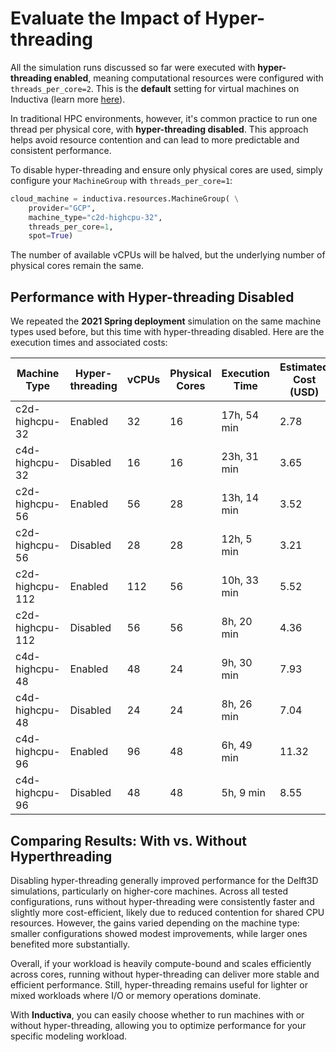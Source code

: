 # Evaluate the Impact of Hyper-threading
All the simulation runs discussed so far were executed with **hyper-threading enabled**, meaning computational resources were configured with `threads_per_core=2`. This is the **default** setting for virtual machines on Inductiva (learn more [here](https://inductiva.ai/guides/how-it-works/machines/hyperthreading)). 

In traditional HPC environments, however, it's common practice to run one thread per physical core, with **hyper-threading disabled**. This approach helps avoid resource contention and can lead to more predictable and consistent performance.

To disable hyper-threading and ensure only physical cores are used, simply configure your `MachineGroup` with `threads_per_core=1`:

```python
cloud_machine = inductiva.resources.MachineGroup( \
	provider="GCP",
	machine_type="c2d-highcpu-32",
	threads_per_core=1,
	spot=True)
```

The number of available vCPUs will be halved, but the underlying number of physical cores remain the same. 

## Performance with Hyper-threading Disabled
We repeated the **2021 Spring deployment** simulation on the same machine types used before, but this time with hyper-threading disabled. Here are the execution times and associated costs:

| Machine Type      | Hyper-threading  | vCPUs  | Physical Cores   | Execution Time | Estimated Cost (USD) |
|-------------------|------------------|--------|------------------|----------------|----------------------|
| c2d-highcpu-32    | Enabled          | 32     | 16               | 17h, 54 min    | 2.78                 |
| c4d-highcpu-32    | Disabled         | 16     | 16               | 23h, 31 min    | 3.65                 |
| c2d-highcpu-56    | Enabled          | 56     | 28               | 13h, 14 min    | 3.52                 |
| c2d-highcpu-56    | Disabled         | 28     | 28               | 12h, 5 min     | 3.21                 |
| c2d-highcpu-112   | Enabled          | 112    | 56               | 10h, 33 min    | 5.52                 |
| c2d-highcpu-112   | Disabled         | 56     | 56               | 8h, 20 min     | 4.36                 |
| c4d-highcpu-48    | Enabled          | 48     | 24               | 9h, 30 min     | 7.93                 |
| c4d-highcpu-48    | Disabled         | 24     | 24               | 8h, 26 min     | 7.04                 |
| c4d-highcpu-96    | Enabled          | 96     | 48               | 6h, 49 min     | 11.32                |
| c4d-highcpu-96    | Disabled         | 48     | 48               | 5h, 9 min      | 8.55                 |

## Comparing Results: With vs. Without Hyperthreading
Disabling hyper-threading generally improved performance for the Delft3D simulations, particularly on higher-core machines. Across all tested configurations, runs without hyper-threading were consistently faster and slightly more cost-efficient, likely due to reduced contention for shared CPU resources. However, the gains varied depending on the machine type: smaller configurations showed modest improvements, while larger ones benefited more substantially.

Overall, if your workload is heavily compute-bound and scales efficiently across cores, running without hyper-threading can deliver more stable and efficient performance. Still, hyper-threading remains useful for lighter or mixed workloads where I/O or memory operations dominate.

With **Inductiva**, you can easily choose whether to run machines with or without hyper-threading, allowing you to optimize performance for your specific modeling workload.